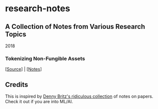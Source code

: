 # research-notes

## A Collection of Notes from Various Research Topics

2018

### Tokenizing Non-Fungible Assets

[[Source](https://youtu.be/rwZyD4Plguo)] | [[Notes](https://github.com/kentlangley/research-notes/blob/master/Tokenizing-Non-Fungible-Assets.md)]

## Credits
This is inspired by [Denny Britz's ridiculous collection](https://github.com/dennybritz/deeplearning-papernotes) of notes on papers. Check it out if you are into ML/AI.


